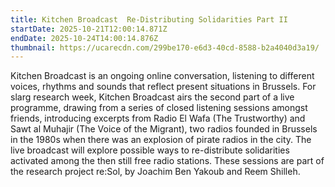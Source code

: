 ```yaml
---
title: Kitchen Broadcast  Re-Distributing Solidarities Part II
startDate: 2025-10-21T12:00:14.871Z
endDate: 2025-10-24T14:00:14.876Z
thumbnail: https://ucarecdn.com/299be170-e6d3-40cd-8588-b2a4040d3a19/
---
```

Kitchen Broadcast is an ongoing online conversation, listening to different voices, rhythms and sounds that reflect present situations in Brussels. For slarg research week, Kitchen Broadcast airs the second part of a live programme, drawing from a series of closed listening sessions amongst friends, introducing excerpts from Radio El Wafa (The Trustworthy) and Sawt al Muhajir (The Voice of the Migrant), two radios founded in Brussels in the 1980s when there was an explosion of pirate radios in the city. The live broadcast will explore possible ways to re-distribute solidarities activated among the then still free radio stations. These sessions are part of the research project re:Sol, by Joachim Ben Yakoub and Reem Shilleh.